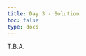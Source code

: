 ```yaml
---
title: Day 3 - Solution 
toc: false
type: docs
---
```



T.B.A.

<!--
<br>
<br>
<iframe 
    style="width: 100%; height: 80vh;" 
    src="https://lichess.org/study/embed/PrONOirR/TpZYorpk" 
    frameborder="0">
</iframe> -->